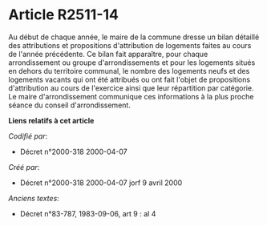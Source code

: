 # Article R2511-14

Au début de chaque année, le maire de la commune dresse un bilan détaillé des attributions et propositions d'attribution de
logements faites au cours de l'année précédente. Ce bilan fait apparaître, pour chaque arrondissement ou groupe
d'arrondissements et pour les logements situés en dehors du territoire communal, le nombre des logements neufs et des
logements vacants qui ont été attribués ou ont fait l'objet de propositions d'attribution au cours de l'exercice ainsi que
leur répartition par catégorie. Le maire d'arrondissement communique ces informations à la plus proche séance du conseil
d'arrondissement.

**Liens relatifs à cet article**

_Codifié par_:

  - Décret n°2000-318 2000-04-07

_Créé par_:

  - Décret n°2000-318 2000-04-07 jorf 9 avril 2000

_Anciens textes_:

  - Décret n°83-787, 1983-09-06, art 9 : al 4
